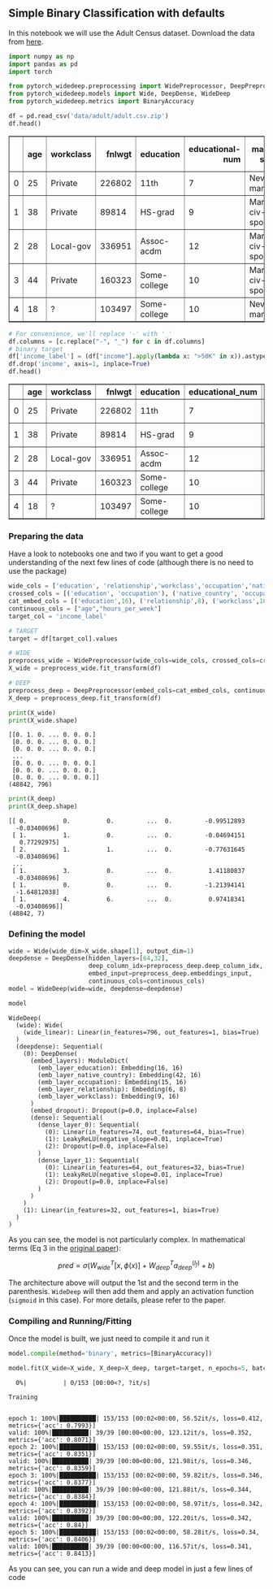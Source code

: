 ## Simple Binary Classification with defaults

In this notebook we will use the Adult Census dataset. Download the data from [here](https://www.kaggle.com/wenruliu/adult-income-dataset/downloads/adult.csv/2).


```python
import numpy as np
import pandas as pd
import torch

from pytorch_widedeep.preprocessing import WidePreprocessor, DeepPreprocessor
from pytorch_widedeep.models import Wide, DeepDense, WideDeep
from pytorch_widedeep.metrics import BinaryAccuracy
```


```python
df = pd.read_csv('data/adult/adult.csv.zip')
df.head()
```




<div>
<style scoped>
    .dataframe tbody tr th:only-of-type {
        vertical-align: middle;
    }

    .dataframe tbody tr th {
        vertical-align: top;
    }

    .dataframe thead th {
        text-align: right;
    }
</style>
<table border="1" class="dataframe">
  <thead>
    <tr style="text-align: right;">
      <th></th>
      <th>age</th>
      <th>workclass</th>
      <th>fnlwgt</th>
      <th>education</th>
      <th>educational-num</th>
      <th>marital-status</th>
      <th>occupation</th>
      <th>relationship</th>
      <th>race</th>
      <th>gender</th>
      <th>capital-gain</th>
      <th>capital-loss</th>
      <th>hours-per-week</th>
      <th>native-country</th>
      <th>income</th>
    </tr>
  </thead>
  <tbody>
    <tr>
      <td>0</td>
      <td>25</td>
      <td>Private</td>
      <td>226802</td>
      <td>11th</td>
      <td>7</td>
      <td>Never-married</td>
      <td>Machine-op-inspct</td>
      <td>Own-child</td>
      <td>Black</td>
      <td>Male</td>
      <td>0</td>
      <td>0</td>
      <td>40</td>
      <td>United-States</td>
      <td>&lt;=50K</td>
    </tr>
    <tr>
      <td>1</td>
      <td>38</td>
      <td>Private</td>
      <td>89814</td>
      <td>HS-grad</td>
      <td>9</td>
      <td>Married-civ-spouse</td>
      <td>Farming-fishing</td>
      <td>Husband</td>
      <td>White</td>
      <td>Male</td>
      <td>0</td>
      <td>0</td>
      <td>50</td>
      <td>United-States</td>
      <td>&lt;=50K</td>
    </tr>
    <tr>
      <td>2</td>
      <td>28</td>
      <td>Local-gov</td>
      <td>336951</td>
      <td>Assoc-acdm</td>
      <td>12</td>
      <td>Married-civ-spouse</td>
      <td>Protective-serv</td>
      <td>Husband</td>
      <td>White</td>
      <td>Male</td>
      <td>0</td>
      <td>0</td>
      <td>40</td>
      <td>United-States</td>
      <td>&gt;50K</td>
    </tr>
    <tr>
      <td>3</td>
      <td>44</td>
      <td>Private</td>
      <td>160323</td>
      <td>Some-college</td>
      <td>10</td>
      <td>Married-civ-spouse</td>
      <td>Machine-op-inspct</td>
      <td>Husband</td>
      <td>Black</td>
      <td>Male</td>
      <td>7688</td>
      <td>0</td>
      <td>40</td>
      <td>United-States</td>
      <td>&gt;50K</td>
    </tr>
    <tr>
      <td>4</td>
      <td>18</td>
      <td>?</td>
      <td>103497</td>
      <td>Some-college</td>
      <td>10</td>
      <td>Never-married</td>
      <td>?</td>
      <td>Own-child</td>
      <td>White</td>
      <td>Female</td>
      <td>0</td>
      <td>0</td>
      <td>30</td>
      <td>United-States</td>
      <td>&lt;=50K</td>
    </tr>
  </tbody>
</table>
</div>




```python
# For convenience, we'll replace '-' with '_'
df.columns = [c.replace("-", "_") for c in df.columns]
# binary target
df['income_label'] = (df["income"].apply(lambda x: ">50K" in x)).astype(int)
df.drop('income', axis=1, inplace=True)
df.head()
```




<div>
<style scoped>
    .dataframe tbody tr th:only-of-type {
        vertical-align: middle;
    }

    .dataframe tbody tr th {
        vertical-align: top;
    }

    .dataframe thead th {
        text-align: right;
    }
</style>
<table border="1" class="dataframe">
  <thead>
    <tr style="text-align: right;">
      <th></th>
      <th>age</th>
      <th>workclass</th>
      <th>fnlwgt</th>
      <th>education</th>
      <th>educational_num</th>
      <th>marital_status</th>
      <th>occupation</th>
      <th>relationship</th>
      <th>race</th>
      <th>gender</th>
      <th>capital_gain</th>
      <th>capital_loss</th>
      <th>hours_per_week</th>
      <th>native_country</th>
      <th>income_label</th>
    </tr>
  </thead>
  <tbody>
    <tr>
      <td>0</td>
      <td>25</td>
      <td>Private</td>
      <td>226802</td>
      <td>11th</td>
      <td>7</td>
      <td>Never-married</td>
      <td>Machine-op-inspct</td>
      <td>Own-child</td>
      <td>Black</td>
      <td>Male</td>
      <td>0</td>
      <td>0</td>
      <td>40</td>
      <td>United-States</td>
      <td>0</td>
    </tr>
    <tr>
      <td>1</td>
      <td>38</td>
      <td>Private</td>
      <td>89814</td>
      <td>HS-grad</td>
      <td>9</td>
      <td>Married-civ-spouse</td>
      <td>Farming-fishing</td>
      <td>Husband</td>
      <td>White</td>
      <td>Male</td>
      <td>0</td>
      <td>0</td>
      <td>50</td>
      <td>United-States</td>
      <td>0</td>
    </tr>
    <tr>
      <td>2</td>
      <td>28</td>
      <td>Local-gov</td>
      <td>336951</td>
      <td>Assoc-acdm</td>
      <td>12</td>
      <td>Married-civ-spouse</td>
      <td>Protective-serv</td>
      <td>Husband</td>
      <td>White</td>
      <td>Male</td>
      <td>0</td>
      <td>0</td>
      <td>40</td>
      <td>United-States</td>
      <td>1</td>
    </tr>
    <tr>
      <td>3</td>
      <td>44</td>
      <td>Private</td>
      <td>160323</td>
      <td>Some-college</td>
      <td>10</td>
      <td>Married-civ-spouse</td>
      <td>Machine-op-inspct</td>
      <td>Husband</td>
      <td>Black</td>
      <td>Male</td>
      <td>7688</td>
      <td>0</td>
      <td>40</td>
      <td>United-States</td>
      <td>1</td>
    </tr>
    <tr>
      <td>4</td>
      <td>18</td>
      <td>?</td>
      <td>103497</td>
      <td>Some-college</td>
      <td>10</td>
      <td>Never-married</td>
      <td>?</td>
      <td>Own-child</td>
      <td>White</td>
      <td>Female</td>
      <td>0</td>
      <td>0</td>
      <td>30</td>
      <td>United-States</td>
      <td>0</td>
    </tr>
  </tbody>
</table>
</div>



### Preparing the data

Have a look to notebooks one and two if you want to get a good understanding of the next few lines of code (although there is no need to use the package)


```python
wide_cols = ['education', 'relationship','workclass','occupation','native_country','gender']
crossed_cols = [('education', 'occupation'), ('native_country', 'occupation')]
cat_embed_cols = [('education',16), ('relationship',8), ('workclass',16), ('occupation',16),('native_country',16)]
continuous_cols = ["age","hours_per_week"]
target_col = 'income_label'
```


```python
# TARGET
target = df[target_col].values

# WIDE
preprocess_wide = WidePreprocessor(wide_cols=wide_cols, crossed_cols=crossed_cols)
X_wide = preprocess_wide.fit_transform(df)

# DEEP
preprocess_deep = DeepPreprocessor(embed_cols=cat_embed_cols, continuous_cols=continuous_cols)
X_deep = preprocess_deep.fit_transform(df)
```


```python
print(X_wide)
print(X_wide.shape)
```

    [[0. 1. 0. ... 0. 0. 0.]
     [0. 0. 0. ... 0. 0. 0.]
     [0. 0. 0. ... 0. 0. 0.]
     ...
     [0. 0. 0. ... 0. 0. 0.]
     [0. 0. 0. ... 0. 0. 0.]
     [0. 0. 0. ... 0. 0. 0.]]
    (48842, 796)



```python
print(X_deep)
print(X_deep.shape)
```

    [[ 0.          0.          0.         ...  0.         -0.99512893
      -0.03408696]
     [ 1.          1.          0.         ...  0.         -0.04694151
       0.77292975]
     [ 2.          1.          1.         ...  0.         -0.77631645
      -0.03408696]
     ...
     [ 1.          3.          0.         ...  0.          1.41180837
      -0.03408696]
     [ 1.          0.          0.         ...  0.         -1.21394141
      -1.64812038]
     [ 1.          4.          6.         ...  0.          0.97418341
      -0.03408696]]
    (48842, 7)


### Defining the model


```python
wide = Wide(wide_dim=X_wide.shape[1], output_dim=1)
deepdense = DeepDense(hidden_layers=[64,32], 
                      deep_column_idx=preprocess_deep.deep_column_idx,
                      embed_input=preprocess_deep.embeddings_input,
                      continuous_cols=continuous_cols)
model = WideDeep(wide=wide, deepdense=deepdense)
```


```python
model
```




    WideDeep(
      (wide): Wide(
        (wide_linear): Linear(in_features=796, out_features=1, bias=True)
      )
      (deepdense): Sequential(
        (0): DeepDense(
          (embed_layers): ModuleDict(
            (emb_layer_education): Embedding(16, 16)
            (emb_layer_native_country): Embedding(42, 16)
            (emb_layer_occupation): Embedding(15, 16)
            (emb_layer_relationship): Embedding(6, 8)
            (emb_layer_workclass): Embedding(9, 16)
          )
          (embed_dropout): Dropout(p=0.0, inplace=False)
          (dense): Sequential(
            (dense_layer_0): Sequential(
              (0): Linear(in_features=74, out_features=64, bias=True)
              (1): LeakyReLU(negative_slope=0.01, inplace=True)
              (2): Dropout(p=0.0, inplace=False)
            )
            (dense_layer_1): Sequential(
              (0): Linear(in_features=64, out_features=32, bias=True)
              (1): LeakyReLU(negative_slope=0.01, inplace=True)
              (2): Dropout(p=0.0, inplace=False)
            )
          )
        )
        (1): Linear(in_features=32, out_features=1, bias=True)
      )
    )



As you can see, the model is not particularly complex. In mathematical terms (Eq 3 in the [original paper](https://arxiv.org/pdf/1606.07792.pdf)): 

$$
pred = \sigma(W^{T}_{wide}[x, \phi(x)] + W^{T}_{deep}a_{deep}^{(l_f)} +  b) 
$$ 


The architecture above will output the 1st and the second term in the parenthesis. `WideDeep` will then add them and apply an activation function (`sigmoid` in this case). For more details, please refer to the paper.

### Compiling and Running/Fitting
Once the model is built, we just need to compile it and run it


```python
model.compile(method='binary', metrics=[BinaryAccuracy])
```


```python
model.fit(X_wide=X_wide, X_deep=X_deep, target=target, n_epochs=5, batch_size=256, val_split=0.2)
```

      0%|          | 0/153 [00:00<?, ?it/s]

    Training


    epoch 1: 100%|██████████| 153/153 [00:02<00:00, 56.52it/s, loss=0.412, metrics={'acc': 0.7993}]
    valid: 100%|██████████| 39/39 [00:00<00:00, 123.12it/s, loss=0.352, metrics={'acc': 0.8071}]
    epoch 2: 100%|██████████| 153/153 [00:02<00:00, 59.55it/s, loss=0.351, metrics={'acc': 0.8351}]
    valid: 100%|██████████| 39/39 [00:00<00:00, 121.98it/s, loss=0.346, metrics={'acc': 0.8359}]
    epoch 3: 100%|██████████| 153/153 [00:02<00:00, 59.82it/s, loss=0.346, metrics={'acc': 0.8377}]
    valid: 100%|██████████| 39/39 [00:00<00:00, 121.88it/s, loss=0.344, metrics={'acc': 0.8384}]
    epoch 4: 100%|██████████| 153/153 [00:02<00:00, 58.97it/s, loss=0.342, metrics={'acc': 0.8392}]
    valid: 100%|██████████| 39/39 [00:00<00:00, 122.20it/s, loss=0.342, metrics={'acc': 0.84}] 
    epoch 5: 100%|██████████| 153/153 [00:02<00:00, 58.28it/s, loss=0.34, metrics={'acc': 0.8406}] 
    valid: 100%|██████████| 39/39 [00:00<00:00, 116.57it/s, loss=0.341, metrics={'acc': 0.8413}]


As you can see, you can run a wide and deep model in just a few lines of code
